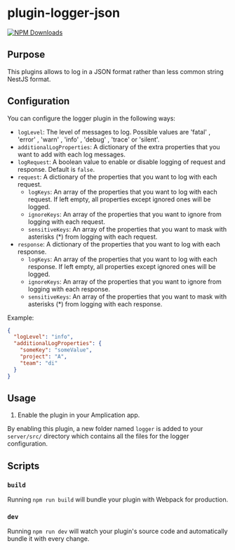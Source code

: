 # plugin-logger-json

[![NPM Downloads](https://img.shields.io/npm/dt/plugin-logger-json)](https://www.npmjs.com/package/plugin-logger-json)

## Purpose

This plugins allows to log in a JSON format rather than less common string NestJS format.

## Configuration

You can configure the logger plugin in the following ways:

- `logLevel`: The level of messages to log. Possible values are 'fatal' , 'error' , 'warn' , 'info' , 'debug' , 'trace' or 'silent'.
- `additionalLogProperties`: A dictionary of the extra properties that you want to add with each log messages.
- `logRequest`: A boolean value to enable or disable logging of request and response. Default is `false`.
- `request`: A dictionary of the properties that you want to log with each request.
  - `logKeys`: An array of the properties that you want to log with each request. If left empty, all properties except ignored ones will be logged.
  - `ignoreKeys`: An array of the properties that you want to ignore from logging with each request.
  - `sensitiveKeys`: An array of the properties that you want to mask with asterisks (*) from logging with each request.
- `response`: A dictionary of the properties that you want to log with each response.
  - `logKeys`: An array of the properties that you want to log with each response. If left empty, all properties except ignored ones will be logged.
  - `ignoreKeys`: An array of the properties that you want to ignore from logging with each response.
  - `sensitiveKeys`: An array of the properties that you want to mask with asterisks (*) from logging with each response.

Example:

```json
{
  "logLevel": "info",
  "additionalLogProperties": {
    "someKey": "someValue",
    "project": "A",
    "team": "di"
  }
}
```

## Usage

1. Enable the plugin in your Amplication app.

By enabling this plugin, a new folder named `logger` is added to your `server/src/` directory which contains all the files for the logger configuration.

## Scripts

### `build`

Running `npm run build` will bundle your plugin with Webpack for production.

### `dev`

Running `npm run dev` will watch your plugin's source code and automatically bundle it with every change.

